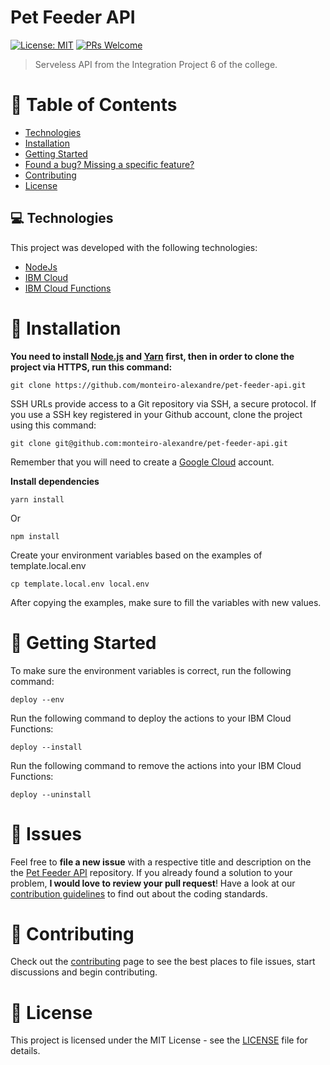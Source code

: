<h1>
  Pet Feeder API
</h1>

[![License: MIT](https://img.shields.io/badge/License-MIT-brightgreen.svg)](https://opensource.org/licenses/MIT)
[![PRs Welcome](https://img.shields.io/badge/PRs-welcome-brightgreen.svg?style=flat-square)](http://makeapullrequest.com)

> Serveless API from the Integration Project 6 of the college.

# :pushpin: Table of Contents

* [Technologies](#-technologies)
* [Installation](#construction_worker-installation)
* [Getting Started](#runner-getting-started)
* [Found a bug? Missing a specific feature?](#bug-issues)
* [Contributing](#tada-contributing)
* [License](#closed_book-license)

## 💻 Technologies

This project was developed with the following technologies:

- [NodeJs](https://nodejs.org/en/)
- [IBM Cloud](https://cloud.ibm.com/)
- [IBM Cloud Functions](https://cloud.ibm.com/functions/)

# :construction_worker: Installation

**You need to install [Node.js](https://nodejs.org/en/download/) and [Yarn](https://yarnpkg.com/) first, then in order to clone the project via HTTPS, run this command:**

```
git clone https://github.com/monteiro-alexandre/pet-feeder-api.git
```

SSH URLs provide access to a Git repository via SSH, a secure protocol. If you use a SSH key registered in your Github account, clone the project using this command:

```
git clone git@github.com:monteiro-alexandre/pet-feeder-api.git
```

Remember that you will need to create a [Google Cloud](https://cloud.ibm.com/) account.

**Install dependencies**

```
yarn install
```

Or

```
npm install
```

Create your environment variables based on the examples of template.local.env

```
cp template.local.env local.env
```

After copying the examples, make sure to fill the variables with new values.

# :runner: Getting Started

To make sure the environment variables is correct, run the following command:

```deploy --env```

Run the following command to deploy the actions to your IBM Cloud Functions:

```deploy --install```

Run the following command to remove the actions into your IBM Cloud Functions:

```deploy --uninstall```

# :bug: Issues

Feel free to **file a new issue** with a respective title and description on the the [Pet Feeder API](https://github.com/monteiro-alexandre/pet-feeder-api/issues) repository. If you already found a solution to your problem, **I would love to review your pull request**! Have a look at our [contribution guidelines](https://github.com/monteiro-alexandre/pet-feeder-api/blob/main/CONTRIBUTING.md) to find out about the coding standards.

# :tada: Contributing

Check out the [contributing](https://github.com/monteiro-alexandre/pet-feeder-api/blob/main/CONTRIBUTING.md) page to see the best places to file issues, start discussions and begin contributing.

# :closed_book: License

This project is licensed under the MIT License - see the [LICENSE](LICENSE) file for details.
